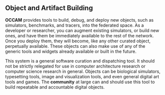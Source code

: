 ## Object and Artifact Building

**OCCAM** provides tools to build, debug, and deploy new objects, such as simulators, benchmarks, and tracers, into the federated space. As a developer or researcher, you can augment existing simulators, or build new ones, and have them be immediately available to the rest of the network. Once you deploy them, they will become, like any other curated object, perpetually available. These objects can also make use of any of the generic tools and widgets already available or built in the future.

This system is a general software curation and dispatching tool. It should not be strictly relegated for use in computer architecture research or computer science research in general. Objects can be biological simulators, typesetting tools, image and visualization tools, and even general digital art tools and games. The **community** at large can and should use this tool to build repeatable and accountable digital objects.
